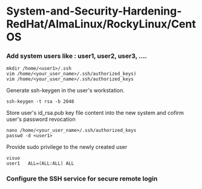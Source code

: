 # System-and-Security-Hardening-RedHat/AlmaLinux/RockyLinux/CentOS

### Add system users like : user1, user2, user3, ....
```shell
mkdir /home/<user1>/.ssh
vim /home/<your_user_name>/.ssh/authorized_keys)
vim /home/<your_user_name>/.ssh/authorized_keys
```
Generate ssh-keygen in the user's workstation. 
```shell
ssh-keygen -t rsa -b 2048 
```
Store user's id_rsa.pub key file content into the new system and cofirm user's password revocation
```shell
nano /home/<your_user_name>/.ssh/authorized_keys
passwd -d <user1>
```
Provide sudo privilege to the newly created user
```shell
visuo
user1   ALL=(ALL:ALL) ALL
```

### Configure the SSH service for secure remote login
